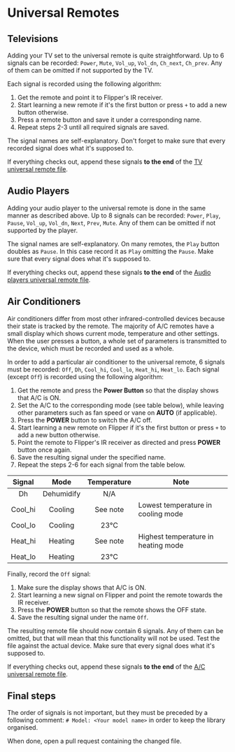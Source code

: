 # Universal Remotes
## Televisions
Adding your TV set to the universal remote is quite straightforward. Up to 6 signals can be recorded: `Power`, `Mute`, `Vol_up`, `Vol_dn`, `Ch_next`, `Ch_prev`. Any of them can be omitted if not supported by the TV.

Each signal is recorded using the following algorithm:
1. Get the remote and point it to Flipper's IR receiver.
2. Start learning a new remote if it's the first button or press `+` to add a new button otherwise.
3. Press a remote button and save it under a corresponding name.
4. Repeat steps 2-3 until all required signals are saved.

The signal names are self-explanatory. Don't forget to make sure that every recorded signal does what it's supposed to.

If everything checks out, append these signals **to the end** of the [TV universal remote file](/assets/resources/infrared/assets/tv.ir).

## Audio Players
Adding your audio player to the universal remote is done in the same manner as described above. Up to 8 signals can be recorded: `Power`, `Play`, `Pause`, `Vol_up`, `Vol_dn`, `Next`, `Prev`, `Mute`. Any of them can be omitted if not supported by the player. 

The signal names are self-explanatory. 
On many remotes, the `Play` button doubles as `Pause`. In this case record it as `Play` omitting the `Pause`.
Make sure that every signal does what it's supposed to.

If everything checks out, append these signals **to the end** of the [Audio players universal remote file](/assets/resources/infrared/assets/audio.ir).

## Air Conditioners
Air conditioners differ from most other infrared-controlled devices because their state is tracked by the remote.
The majority of A/C remotes have a small display which shows current mode, temperature and other settings.
When the user presses a button, a whole set of parameters is transmitted to the device, which must be recorded and used as a whole.

In order to add a particular air conditioner to the universal remote, 6 signals must be recorded: `Off`, `Dh`, `Cool_hi`, `Cool_lo`, `Heat_hi`, `Heat_lo`.
Each signal (except `Off`) is recorded using the following algorithm:

1. Get the remote and press the **Power Button** so that the display shows that A/C is ON.
2. Set the A/C to the corresponding mode (see table below), while leaving other parameters such as fan speed or vane on **AUTO** (if applicable).
3. Press the **POWER** button to switch the A/C off.
4. Start learning a new remote on Flipper if it's the first button or press `+` to add a new button otherwise.
5. Point the remote to Flipper's IR receiver as directed and press **POWER** button once again.
6. Save the resulting signal under the specified name.
7. Repeat the steps 2-6 for each signal from the table below.

| Signal  | Mode       | Temperature | Note                                |
| :-----: | :--------: | :---------: | ----------------------------------- |
| Dh      | Dehumidify | N/A         | |
| Cool_hi | Cooling    | See note    | Lowest temperature in cooling mode  |
| Cool_lo | Cooling    | 23°C        | |
| Heat_hi | Heating    | See note    | Highest temperature in heating mode |
| Heat_lo | Heating    | 23°C        | |

Finally, record the `Off` signal:
1. Make sure the display shows that A/C is ON.
2. Start learning a new signal on Flipper and point the remote towards the IR receiver.
3. Press the **POWER** button so that the remote shows the OFF state.
4. Save the resulting signal under the name `Off`.

The resulting remote file should now contain 6 signals. Any of them can be omitted, but that will mean that this functionality will not be used.
Test the file against the actual device. Make sure that every signal does what it's supposed to.

If everything checks out, append these signals **to the end** of the [A/C universal remote file](/assets/resources/infrared/assets/ac.ir).

## Final steps
The order of signals is not important, but they must be preceded by a following comment: `# Model: <Your model name>` in order to keep the library organised.

When done, open a pull request containing the changed file.
